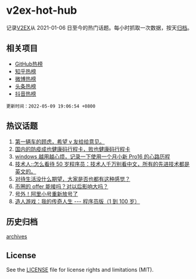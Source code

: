 # v2ex-hot-hub

 记录[V2EX](https://www.v2ex.com/)从 2021-01-06 日至今的热门话题。每小时抓取一次数据，按天[归档](archives)。
 
 ## 相关项目

- [GitHub热榜](https://github.com/snaildev/github-hot-hub)
- [知乎热榜](https://github.com/snaildev/zhihu-hot-hub)
- [微博热榜](https://github.com/snaildev/weibo-hot-hub)
- [头条热榜](https://github.com/snaildev/toutiao-hot-hub)
- [抖音热榜](https://github.com/snaildev/douyin-hot-hub)


 `更新时间：2022-05-09 19:06:54 +0800`

## 热议话题

1. [第一辆车的顾虑，希望 v 友给给意见。](https://www.v2ex.com/t/851591)
1. [国内的防疫成也健康码行程卡，败也健康码行程卡](https://www.v2ex.com/t/851644)
1. [windows 越用越心烦，记录一下使用一个月小新 Pro16 的心路历程](https://www.v2ex.com/t/851764)
1. [技术人::怎么看待 50 岁程序员：技术人千万别看中文，所有的先进技术都是英文的。](https://www.v2ex.com/t/851706)
1. [对待生活没什么期望，大家是否也都有这种感觉？](https://www.v2ex.com/t/851659)
1. [币圈的 offer 能接吗？对以后影响大吗？](https://www.v2ex.com/t/851756)
1. [号外！阿里小号重新放号了](https://www.v2ex.com/t/851570)
1. [造人游戏：我的传奇人生 --- 程序员版（1 到 100 岁）](https://www.v2ex.com/t/851681)

## 历史归档

[archives](archives)

## License

See the [LICENSE](LICENSE) file for license rights and limitations (MIT).
